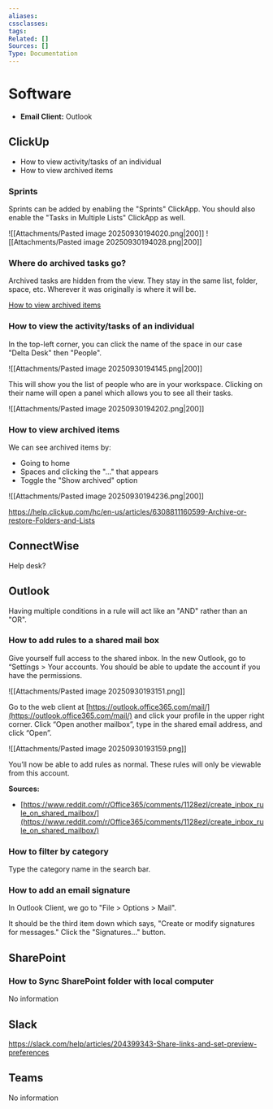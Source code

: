 ```yaml
---
aliases:
cssclasses:
tags:
Related: []
Sources: []
Type: Documentation
---
```

# Software

- **Email Client:** Outlook

## ClickUp

- How to view activity/tasks of an individual
- How to view archived items

### Sprints

Sprints can be added by enabling the "Sprints" ClickApp. You should also enable the "Tasks in Multiple Lists" ClickApp as well.

![[Attachments/Pasted image 20250930194020.png|200]]
![[Attachments/Pasted image 20250930194028.png|200]]


### Where do archived tasks go?

Archived tasks are hidden from the view. They stay in the same list, folder, space, etc. Wherever it was originally is where it will be.

﻿[How to view archived items](https://app.clickup.com/90131578041/v/dc/2ky45f5t-4753/2ky45f5t-1293?block=block-fe3d362b-9c5b-429e-add9-d88342584f9c)

### How to view the activity/tasks of an individual

In the top-left corner, you can click the name of the space in our case "Delta Desk" then "People".

![[Attachments/Pasted image 20250930194145.png|200]]

This will show you the list of people who are in your workspace. Clicking on their name will open a panel which allows you to see all their tasks.

![[Attachments/Pasted image 20250930194202.png|200]]

### How to view archived items

We can see archived items by:

- Going to home
- Spaces and clicking the "..." that appears
- Toggle the "Show archived" option

![[Attachments/Pasted image 20250930194236.png|200]]

https://help.clickup.com/hc/en-us/articles/6308811160599-Archive-or-restore-Folders-and-Lists

## ConnectWise

Help desk?

## Outlook

Having multiple conditions in a rule will act like an "AND" rather than an "OR".

### How to add rules to a shared mail box

Give yourself full access to the shared inbox. In the new Outlook, go to “Settings > Your accounts. You should be able to update the account if you have the permissions.

![[Attachments/Pasted image 20250930193151.png]]

Go to the web client at [https://outlook.office365.com/mail/](https://outlook.office365.com/mail/) and click your profile in the upper right corner. Click “Open another mailbox”, type in the shared email address, and click “Open”.

![[Attachments/Pasted image 20250930193159.png]]

You’ll now be able to add rules as normal. These rules will only be viewable from this account.

**Sources:**

- [https://www.reddit.com/r/Office365/comments/1128ezl/create_inbox_rule_on_shared_mailbox/](https://www.reddit.com/r/Office365/comments/1128ezl/create_inbox_rule_on_shared_mailbox/)

### How to filter by category

Type the category name in the search bar.

### How to add an email signature

In Outlook Client, we go to "File > Options > Mail".

It should be the third item down which says, "Create or modify signatures for messages." Click the "Signatures..." button.

## SharePoint
### How to Sync SharePoint folder with local computer

<span class="placeholder">No information</span>

## Slack

https://slack.com/help/articles/204399343-Share-links-and-set-preview-preferences

## Teams

<span class="placeholder">No information</span>
